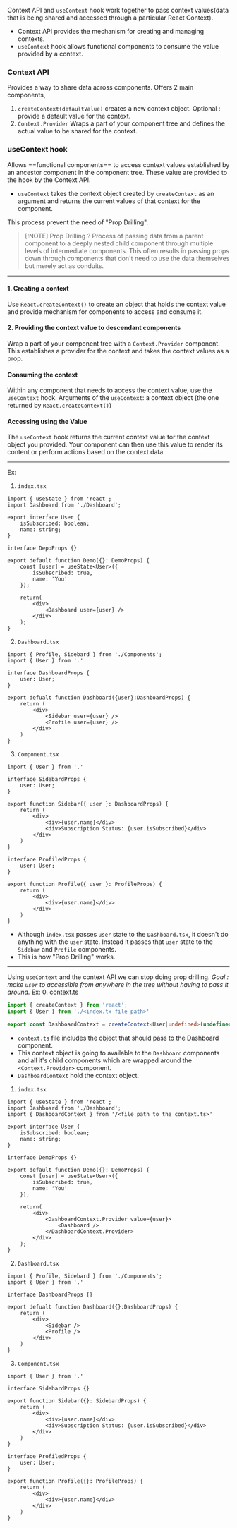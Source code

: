 Context API and `useContext` hook work together to pass context values(data that is being shared and accessed through a particular React Context).
- Context API provides the mechanism for creating and managing contexts.
- `useContext` hook allows functional components to consume the value provided by a context.
### Context API
Provides a way to share data across components.
Offers 2 main components,
1. `createContext(defaultValue)`
	creates a new context object. 
	Optional : provide a default value for the context.
2. `Context.Provider`
	Wraps a part of your component tree and defines the actual value to be shared for the context.
### useContext hook
Allows ==functional components== to access context values established by an ancestor component in the component tree.
These value are provided to the hook by the Context API.
- `useContext` takes the context object created by `createContext` as an argument and returns the current values of that context for the component. 

This process prevent the need of "Prop Drilling".
> [!NOTE] Prop Drilling ?
> Process of passing data from a parent component to a deeply nested child component through multiple levels of intermediate components. 
> This often results in passing props down through components that don't need to use the data themselves but merely act as conduits.

*****
#### 1. Creating a context
Use `React.createContext()` to create an object that holds the context value and provide mechanism for components to access and consume it. 
#### 2. Providing the context value to descendant components
Wrap a part of your component tree with a `Context.Provider` component. 
This establishes a provider for the context and takes the context values as a prop.
#### Consuming the context
Within any component that needs to access the context value, use the `useContext` hook. 
Arguments of the `useContext`: a context object (the one returned by `React.createContext()`)
#### Accessing using the Value
The `useContext` hook returns the current context value for the context object you provided. 
Your component can then use this value to render its content or perform actions based on the context data.

*****
Ex: 
1. `index.tsx`
```tsx
import { useState } from 'react';
import Dashboard from './Dashboard';

export interface User {
	isSubscribed: boolean;
	name: string;
}

interface DepoProps {}

export default function Demo({}: DemoProps) {
	const [user] = useState<User>({
		isSubscribed: true,
		name: 'You'
	});
	
	return(
		<div>
			<Dashboard user={user} />
		</div>
	);
}
```
2. `Dashboard.tsx`
```tsx
import { Profile, Sidebard } from './Components';
import { User } from '.'

interface DashboardProps {
	user: User;
}

export defualt function Dashboard({user}:DashboardProps) {
	return (
		<div>
			<Sidebar user={user} />
			<Profile user={user} />
		</div>
	)
}
```
3. `Component.tsx`
```tsx
import { User } from '.'

interface SidebardProps {
	user: User;
}

export function Sidebar({ user }: DashboardProps) {
	return (
		<div>
			<div>{user.name}</div>
			<div>Subscription Status: {user.isSubscribed}</div>
		</div>
	)
}

interface ProfiledProps {
	user: User;
}

export function Profile({ user }: ProfileProps) {
	return (
		<div>
			<div>{user.name}</div>
		</div>
	)
}
```
- Although `index.tsx` passes `user` state to the `Dashboard.tsx`, it doesn't do anything with the `user` state. Instead it passes that `user` state to the `Sidebar` and `Profile` components. 
- This is how "Prop Drilling" works. 
*****
Using `useContext` and the context API we can stop doing prop drilling. 
*Goal : make `user` to accessible from anywhere in the tree without having to pass it around.*
Ex: 
0. context.ts
```ts
import { createContext } from 'react';
import { User } from './<index.tx file path>'

export const DashboardContext = createContext<User|undefined>(undefined);
```
- `context.ts` file includes the object that should pass to the Dashboard component.
- This context object is going to available to the `Dashboard` components and all it's child components which are wrapped around the `<Context.Provider>` component.
- `DashboardContext` hold the context object.

1. `index.tsx`
```tsx
import { useState } from 'react';
import Dashboard from './Dashboard';
import { DashboardContext } from '/<file path to the context.ts>'

export interface User {
	isSubscribed: boolean;
	name: string;
}

interface DemoProps {}

export default function Demo({}: DemoProps) {
	const [user] = useState<User>({
		isSubscribed: true,
		name: 'You'
	});
	
	return(
		<div>
			<DashboardContext.Provider value={user}>
				<Dashboard />
			</DashboardContext.Provider>
		</div>
	);
}
```
2. `Dashboard.tsx`
```tsx
import { Profile, Sidebard } from './Components';
import { User } from '.'

interface DashboardProps {}

export defualt function Dashboard({}:DashboardProps) {
	return (
		<div>
			<Sidebar />
			<Profile />
		</div>
	)
}
```
3. `Component.tsx`
```tsx
import { User } from '.'

interface SidebardProps {}

export function Sidebar({}: SidebardProps) {
	return (
		<div>
			<div>{user.name}</div>
			<div>Subscription Status: {user.isSubscribed}</div>
		</div>
	)
}

interface ProfiledProps {
	user: User;
}

export function Profile({}: ProfileProps) {
	return (
		<div>
			<div>{user.name}</div>
		</div>
	)
}
```